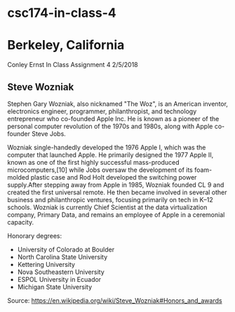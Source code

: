 # csc174-in-class-4

# Berkeley, California

<!-- <p>

</p> -->

Conley Ernst
In Class Assignment 4
2/5/2018

## Steve Wozniak

Stephen Gary Wozniak, also nicknamed "The Woz", is an American inventor, electronics engineer, programmer, philanthropist, and technology entrepreneur who co-founded Apple Inc. He is known as a pioneer of the personal computer revolution of the 1970s and 1980s, along with Apple co-founder Steve Jobs.

Wozniak single-handedly developed the 1976 Apple I, which was the computer that launched Apple. He primarily designed the 1977 Apple II, known as one of the first highly successful mass-produced microcomputers,[10] while Jobs oversaw the development of its foam-molded plastic case and Rod Holt developed the switching power supply.After stepping away from Apple in 1985, Wozniak founded CL 9 and created the first universal remote. He then became involved in several other business and philanthropic ventures, focusing primarily on tech in K–12 schools. Wozniak is currently Chief Scientist at the data virtualization company, Primary Data, and remains an employee of Apple in a ceremonial capacity.

Honorary degrees:
- University of Colorado at Boulder
- North Carolina State University
- Kettering University
- Nova Southeastern University
- ESPOL University in Ecuador
- Michigan State University

Source: https://en.wikipedia.org/wiki/Steve_Wozniak#Honors_and_awards
